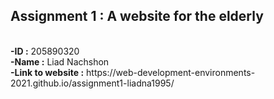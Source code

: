 ## Assignment 1 : A website for the elderly
</br>
<b>
-ID :</b>
 205890320
</br>
<b>
-Name :</b>
 Liad Nachshon
</br>
<b>
-Link to website :</b>
 https://web-development-environments-2021.github.io/assignment1-liadna1995/
